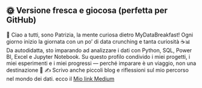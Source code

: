 

## 🌞 Versione fresca e giocosa (perfetta per GitHub)

👋 Ciao a tutti, sono Patrizia, la mente curiosa dietro MyDataBreakfast!
Ogni giorno inizio la giornata con un po’ di data crunching e tanta curiosità ☕📊
Da autodidatta, sto imparando ad analizzare i dati con Python, SQL, Power BI, Excel e Jupyter Notebook.
Su questo profilo condivido i miei progetti, i miei esperimenti e i miei progressi — perché imparare è un viaggio, non una destinazione 🚀
✍️ Scrivo anche piccoli blog e riflessioni sul mio percorso nel mondo dei dati.
 ecco il [Mio link Medium](https://medium.com/@patrizia.lando.kama9)
